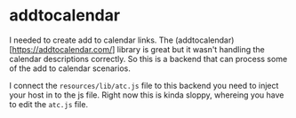 # addtocalendar

I needed to create add to calendar links. The (addtocalendar)[https://addtocalendar.com/] library is great but it wasn't handling the calendar descriptions correctly. So this is a backend that can process some of the add to calendar scenarios.

I connect the `resources/lib/atc.js` file to this backend you need to inject your host in to the js file. Right now this is kinda sloppy, whereing you have to edit the `atc.js` file.

